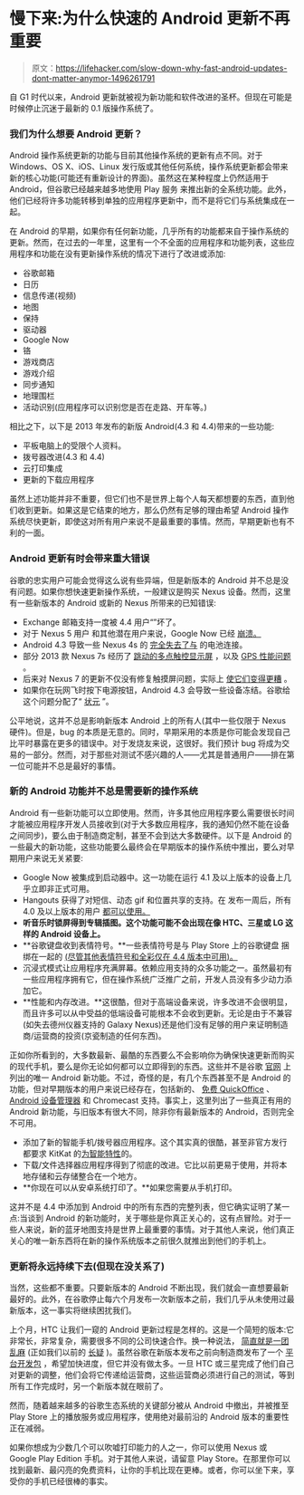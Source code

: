 # 慢下来:为什么快速的 Android 更新不再重要

> 原文：<https://lifehacker.com/slow-down-why-fast-android-updates-dont-matter-anymor-1496261791>

自 G1 时代以来，Android 更新就被视为新功能和软件改进的圣杯。但现在可能是时候停止沉迷于最新的 0.1 版操作系统了。



### 我们为什么想要 Android 更新？

Android 操作系统更新的功能与目前其他操作系统的更新有点不同。对于 Windows、OS X、iOS、Linux 发行版或其他任何系统，操作系统更新都会带来新的核心功能(可能还有重新设计的界面)。虽然这在某种程度上仍然适用于 Android，但谷歌已经越来越多地使用 Play 服务 来推出新的全系统功能。此外，他们已经将许多功能转移到单独的应用程序更新中，而不是将它们与系统集成在一起。

在 Android 的早期，如果你有任何新功能，几乎所有的功能都来自于操作系统的更新。然而，在过去的一年里，这里有一个不全面的应用程序和功能列表，这些应用程序和功能在没有更新操作系统的情况下进行了改进或添加:

*   谷歌邮箱
*   日历
*   信息传递(视频)
*   地图
*   保持
*   驱动器
*   Google Now
*   铬
*   游戏商店
*   游戏介绍
*   同步通知
*   地理围栏
*   活动识别(应用程序可以识别您是否在走路、开车等。)

相比之下，以下是 2013 年发布的新版 Android(4.3 和 4.4)带来的一些功能:

*   平板电脑上的受限个人资料。
*   拨号器改进(4.3 和 4.4)
*   云打印集成
*   更新的下载应用程序

虽然上述功能并非不重要，但它们也不是世界上每个人每天都想要的东西，直到他们收到更新。如果这是它结束的地方，那么仍然有足够的理由希望 Android 操作系统尽快更新，即使这对所有用户来说不是最重要的事情。然而，早期更新也有不利的一面。

### Android 更新有时会带来重大错误

谷歌的忠实用户可能会觉得这么说有些异端，但是新版本的 Android 并不总是没有问题。如果你想快速更新操作系统，一般建议是购买 Nexus 设备。然而，这里有一些新版本的 Android 或新的 Nexus 所带来的已知错误:

*   Exchange 邮箱支持一度被 4.4 用户“”坏了。
*   对于 Nexus 5 用户 和其他潜在用户来说，Google Now 已经 [崩溃。](http://www.androidpolice.com/2013/11/14/bug-watch-google-now-broken-for-some-nexus-5-users-problem-may-spread-to-other-devices/)
*   Android 4.3 导致一些 Nexus 4s 的 [完全失去了与](http://www.androidpolice.com/2013/08/26/bug-watch-android-4-3-radio-bugs-causing-cell-connection-drops-on-some-nexus-4-handsets-fixes-in-sight/) 的电池连接。
*   部分 2013 款 Nexus 7s 经历了 [跳动的多点触控显示屏](http://www.androidpolice.com/2013/08/12/bug-watch-several-2013-nexus-7-units-suffer-from-erratic-and-jumpy-multi-touch-android-team-investigating/) ，以及 [GPS 性能问题](http://www.androidpolice.com/2013/08/09/bug-watch-gps-performance-on-the-new-nexus-7-suffers-from-commitment-issues-drops-out-after-a-while/) 。
*   后来对 Nexus 7 的更新不仅没有修复触摸屏问题，实际上 [使它们变得更糟](http://www.androidpolice.com/2013/08/30/bug-watch-2013-nexus-7s-touchscreen-issues-persist-even-worsened-on-some-units-after-jss15q-fixed-them/) 。
*   如果你在玩网飞时按下电源按钮，Android 4.3 会导致一些设备冻结。谷歌给这个问题分配了“ [状元](http://www.androidpolice.com/2013/07/31/google-is-aware-of-the-device-hanging-issue-with-netflix-on-android-4-3-has-top-men-working-on-a-fix/) ”。

公平地说，这并不总是影响新版本 Android 上的所有人(其中一些仅限于 Nexus 硬件)。但是，bug 的本质是无意的。同时，早期采用的本质是你可能会发现自己比平时暴露在更多的错误中。对于发烧友来说，这很好。我们预计 bug 将成为交易的一部分。然而，对于那些对测试不感兴趣的人——尤其是普通用户——排在第一位可能并不总是最好的事情。

### 新的 Android 功能并不总是需要新的操作系统

Android 有一些新功能可以立即使用。然而，许多其他应用程序要么需要很长时间才能被应用程序开发人员接收到(对于大多数应用程序，我的通知仍然不能在设备之间同步)，要么由于制造商定制，甚至不会到达大多数硬件。以下是 Android 的一些最大的新功能，这些功能要么最终会在早期版本的操作系统中推出，要么对早期用户来说无关紧要:

*   Google Now 被集成到启动器中。这一功能在运行 4.1 及以上版本的设备上几乎立即非正式可用。
*   Hangouts 获得了对短信、动态 gif 和位置共享的支持。在 发布一周后，所有 4.0 及以上版本的用户 [都可以使用。](https://lifehacker.com/google-hangouts-with-sms-support-and-location-sharing-n-1460366289)
*   **听音乐时锁屏得到专辑插图。这个功能可能不会出现在像 HTC、三星或 LG 这样的 Android 设备上。**
*   **谷歌键盘收到表情符号。**一些表情符号是与 Play Store 上的谷歌键盘 捆绑在一起的 [(尽管其他表情符号和全彩仅在 4.4 版本中可用)。](http://lifehacker.com/get-android-kitkats-keyboard-on-your-current-jelly-bea-1458389533)
*   沉浸式模式让应用程序充满屏幕。依赖应用支持的众多功能之一。虽然最初有一些应用程序拥有它，但在操作系统广泛推广之前，开发人员没有多少动力添加它。
*   **性能和内存改进。**这很酷，但对于高端设备来说，许多改进不会很明显，而且许多可以从中受益的低端设备可能根本不会收到更新。无论是由于不兼容(如失去德州仪器支持的 Galaxy Nexus)还是他们没有足够的用户来证明制造商/运营商的投资(京瓷制造的任何东西)。

正如你所看到的，大多数最新、最酷的东西要么不会影响你为确保快速更新而购买的现代手机，要么是你无论如何都可以立即得到的东西。这些并不是谷歌 [官网](http://www.android.com/versions/kit-kat-4-4/) 上列出的唯一 Android 新功能。不过，奇怪的是，有几个东西甚至不是 Android 的功能，但对早期版本的用户来说已经存在，包括新的、 [免费 QuickOffice](https://play.google.com/store/apps/details?id=com.quickoffice.android) 、 [Android 设备管理器](http://lifehacker.com/android-device-manager-app-lands-on-the-play-store-1481290700) 和 Chromecast 支持。事实上，这里列出了一些真正有用的 Android 新功能，与旧版本有很大不同，除非你有最新版本的 Android，否则完全不可用。

*   添加了新的智能手机/拨号器应用程序。这个其实真的很酷，甚至非官方发行都要求 KitKat 的[为智能特性](http://lifehacker.com/unofficial-google-dialer-download-adds-smart-search-to-1485683482)的。
*   下载/文件选择器应用程序得到了彻底的改进。它比以前更易于使用，并将本地存储和云存储整合在一个地方。
*   **你现在可以从安卓系统打印了。**如果您需要从手机打印。

这并不是 4.4 中添加到 Android 中的所有东西的完整列表，但它确实证明了某一点:当谈到 Android 的新功能时，关于哪些是你真正关心的，这有点冒险。对于一些人来说，新的蓝牙地图支持是世界上最重要的事情。对于其他人来说，他们真正关心的唯一新东西将在新的操作系统版本之前很久就推出到他们的手机上。

### 更新将永远持续下去(但现在没关系了)

当然，这些都不重要。只要新版本的 Android 不断出现，我们就会一直想要最新最好的。此外，在谷歌停止每六个月发布一次新版本之前，我们几乎从未使用过最新版本，这一事实将继续困扰我们。

上个月，HTC 让我们一窥的 Android 更新过程是怎样的。这是一个简短的版本:它非常长，非常复杂，需要很多不同的公司快速合作。换一种说法， [简直就是一团乱麻](http://www.htc.com/assets-desktop/images/softwareupdates/HTC-Anatomy-of-an-Android.jpg) (正如我们以前的 [长疑](https://gizmodo.com/why-android-updates-are-so-slow-5987508) )。虽然谷歌在新版本发布之前向制造商发布了一个 [平台开发包](http://www.androidpolice.com/2012/06/27/google-releasing-platform-developer-kit-to-manufacturers-before-major-new-android-versions-are-speedier-updates-on-the-way/) ，希望加快进度，但它并没有做太多。一旦 HTC 或三星完成了他们自己对更新的调整，他们会将它传递给运营商，这些运营商必须进行自己的测试，等到所有工作完成时，另一个新版本就在眼前了。

然而，随着越来越多的谷歌生态系统的关键部分被从 Android 中撤出，并被推至 Play Store 上的播放服务或应用程序，使用绝对最前沿的 Android 版本的重要性正在减弱。

如果你想成为少数几个可以吹嘘打印能力的人之一，你可以使用 Nexus 或 Google Play Edition 手机。对于其他人来说，请留意 Play Store。在那里你可以找到最新、最闪亮的免费资料，让你的手机比现在更棒。或者，你可以坐下来，享受你的手机已经很棒的事实。
